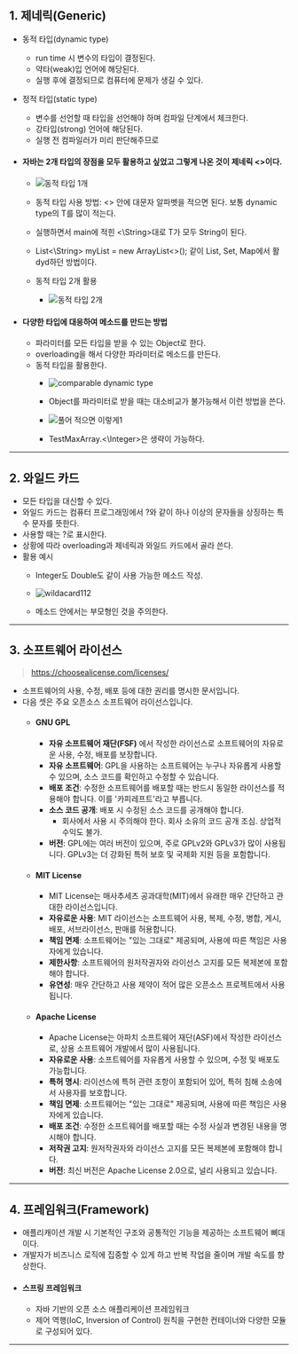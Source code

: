 ## 1. 제네릭(Generic)
- 동적 타입(dynamic type)
	- run time 시 변수의 타입이 결정된다. 
	- 약타(weak)입 언어에 해당된다.
	- 실행 후에 결정되므로 컴퓨터에 문제가 생길 수 있다.
- 정적 타입(static type)
	- 변수를 선언할 때 타입을 선언해야 하며 컴파일 단계에서 체크한다.
	- 강타입(strong) 언어에 해당된다.
	- 실행 전 컴파일러가 미리 판단해주므로 
- #### 자바는 2개 타입의 장점을 모두 활용하고 싶었고 그렇게 나온 것이 제네릭 <>이다.
	- ![동적 타입 1개](https://github.com/user-attachments/assets/afb35e32-5c08-4054-b0db-40394b142579)

	- 동적 타입 사용 방법: <> 안에 대문자 알파벳을 적으면 된다. 보통 dynamic type의 T를 많이 적는다.
	- 실행하면서 main에 적힌 <\String>대로 T가 모두 String이 된다.
	- List<\String> myList = new ArrayList<>(); 같이 List, Set, Map에서 활dyd하던 방법이다.
	- 동적 타입 2개 활용
		- ![동적 타입 2개](https://github.com/user-attachments/assets/579d9280-6310-4210-8641-e4f486318082)

- #### 다양한 타입에 대응하여 메소드를 만드는 방법
	- 파라미터를 모든 타입을 받을 수 있는 Object로 한다.
	- overloading을 해서 다양한 파라미터로 메소드를 만든다.
	- 동적 타입을 활용한다.
		- ![comparable dynamic type](https://github.com/user-attachments/assets/7482b6bc-a1df-4b34-8063-424403ea737c)

		- Object를 파라미터로 받을 때는 대소비교가 불가능해서 이런 방법을 쓴다.
		- ![풀어 적으면 이렇게1](https://github.com/user-attachments/assets/acd2c3f7-89ee-45b2-a25f-1d2d52f6b735)

		- TestMaxArray.<\Integer>은 생략이 가능하다.

---
## 2. 와일드 카드
- 모든 타입을 대신할 수 있다.
- 와일드 카드는 컴퓨터 프로그래밍에서 ?와 같이 하나 이상의 문자들을 상징하는 특수 문자를 뜻한다.
- 사용할 때는 ?로 표시한다.
- 상황에 따라 overloading과 제네릭과 와일드 카드에서 골라 쓴다.
- 활용 예시
	- Integer도 Double도 같이 사용 가능한 메소드 작성.
	- ![wildacard112](https://github.com/user-attachments/assets/b80e13ad-4933-4d6a-9751-072d4ab90248)

	- 메소드 안에서는 부모형인 것을 주의한다.

---
## 3. 소프트웨어 라이선스
>https://choosealicense.com/licenses/
- 소프트웨어의 사용, 수정, 배포 등에 대한 권리를 명시한 문서입니다. 
- 다음 셋은 주요 오픈소스 소프트웨어 라이선스입니다.
	- #### GNU GPL
		- **자유 소프트웨어 재단(FSF)** 에서 작성한 라이선스로 소프트웨어의 자유로운 사용, 수정, 배포를 보장합니다.
		- **자유 소프트웨어**: GPL을 사용하는 소프트웨어는 누구나 자유롭게 사용할 수 있으며, 소스 코드를 확인하고 수정할 수 있습니다.
		- **배포 조건**: 수정한 소프트웨어를 배포할 때는 반드시 동일한 라이선스를 적용해야 합니다. 이를 '카피레프트'라고 부릅니다.
		- **소스 코드 공개**: 배포 시 수정된 소스 코드를 공개해야 합니다.
 			 - 회사에서 사용 시 주의해야 한다. 회사 소유의 코드 공개 조심. 상업적 수익도 불가.
		- **버전**: GPL에는 여러 버전이 있으며, 주로 GPLv2와 GPLv3가 많이 사용됩니다. GPLv3는 더 강화된 특허 보호 및 국제화 지원 등을 포함합니다.
	- #### MIT License
		- MIT License는 매사추세츠 공과대학(MIT)에서 유래한 매우 간단하고 관대한 라이선스입니다.
		- **자유로운 사용**: MIT 라이선스는 소프트웨어 사용, 복제, 수정, 병합, 게시, 배포, 서브라이선스, 판매를 허용합니다.
		- **책임 면제**: 소프트웨어는 "있는 그대로" 제공되며, 사용에 따른 책임은 사용자에게 있습니다.
		- **제한사항**: 소프트웨어의 원저작권자와 라이선스 고지를 모든 복제본에 포함해야 합니다.
		- **유연성**: 매우 간단하고 사용 제약이 적어 많은 오픈소스 프로젝트에서 사용됩니다.
	- #### Apache License
		- Apache License는 아파치 소프트웨어 재단(ASF)에서 작성한 라이선스로, 상용 소프트웨어 개발에서 많이 사용됩니다.
		- **자유로운 사용**: 소프트웨어를 자유롭게 사용할 수 있으며, 수정 및 배포도 가능합니다.
		- **특허 명시**: 라이선스에 특허 관련 조항이 포함되어 있어, 특허 침해 소송에서 사용자를 보호합니다.
		- **책임 면제**: 소프트웨어는 "있는 그대로" 제공되며, 사용에 따른 책임은 사용자에게 있습니다.
		- **배포 조건**: 수정한 소프트웨어를 배포할 때는 수정 사실과 변경된 내용을 명시해야 합니다.
		- **저작권 고지**: 원저작권자와 라이선스 고지를 모든 복제본에 포함해야 합니다.
		- **버전**: 최신 버전은 Apache License 2.0으로, 널리 사용되고 있습니다.

---
## 4. 프레임워크(Framework)
- 애플리캐이션 개발 시 기본적인 구조와 공통적인 기능을 제공하는 소프트웨어 뼈대이다.
- 개발자가 비즈니스 로직에 집중할 수 있게 하고 반복 작업을 줄이며 개발 속도를 향상한다.
- #### 스프링 프레임워크
	- 자바 기반의 오픈 소스 애플리케이션 프레임워크
	- 제어 역행(IoC, Inversion of Control) 원칙을 구현한 컨테이너와 다양한 모듈로 구성되어 있다.

---
